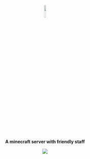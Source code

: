 <div align="center">

  <img width="10%" src="https://avatars.githubusercontent.com/u/94358792?s=200&v=4">
  <br><br>
  <p><strong>A minecraft server with friendly staff</strong></p>
  <a href="https://discord.beeflands.eu"><img src="https://discord.com/api/guilds/622907532473794561/embed.png?style=banner2"></a>

</div>
